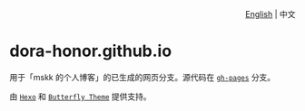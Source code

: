 <div align="right">

[English](README.md) | 中文

</div>

# dora-honor.github.io

用于「mskk 的个人博客」的已生成的网页分支。源代码在 [`gh-pages`](https://github.com/Dora-Honor/dora-honor.github.io/tree/gh-pages) 分支。

由 [`Hexo`](https://hexo.io/zh-cn) 和 [`Butterfly Theme`](https://github.com/jerryc127/hexo-theme-butterfly) 提供支持。